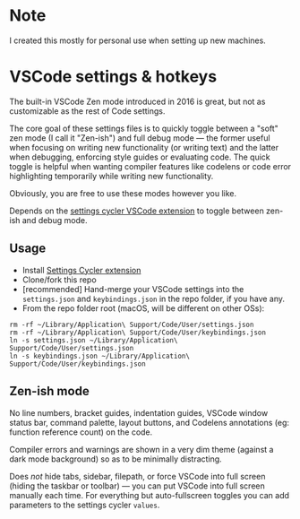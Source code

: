 # Note
I created this mostly for personal use when setting up new machines.

# VSCode settings & hotkeys

The built-in VSCode Zen mode introduced in 2016 is great, but not as customizable as the rest of Code settings.

The core goal of these settings files is to quickly toggle between a "soft" zen mode (I call it "Zen-ish") and full debug mode — the former useful when focusing on writing new functionality (or writing text) and the latter when debugging, enforcing style guides or evaluating code. The quick toggle is helpful when wanting compiler features like codelens or code error highlighting temporarily while writing new functionality.

Obviously, you are free to use these modes however you like.

Depends on the [settings cycler VSCode extension](https://marketplace.visualstudio.com/items?itemName=hoovercj.vscode-settings-cycler) to toggle between zen-ish and debug mode.

## Usage

- Install [Settings Cycler extension](https://marketplace.visualstudio.com/items?itemName=hoovercj.vscode-settings-cycler)
- Clone/fork this repo
- [recommended] Hand-merge your VSCode settings into the `settings.json` and `keybindings.json` in the repo folder, if you have any.
- From the repo folder root (macOS, will be different on other OSs):

```
rm -rf ~/Library/Application\ Support/Code/User/settings.json
rm -rf ~/Library/Application\ Support/Code/User/keybindings.json
ln -s settings.json ~/Library/Application\ Support/Code/User/settings.json
ln -s keybindings.json ~/Library/Application\ Support/Code/User/keybindings.json
```

## Zen-ish mode
No line numbers, bracket guides, indentation guides, VSCode window status bar, command palette, layout buttons, and Codelens annotations (eg: function reference count) on the code.

Compiler errors and warnings are shown in a very dim theme (against a dark mode background) so as to be minimally distracting.

Does *not* hide tabs, sidebar, filepath, or force VSCode into full screen (hiding the taskbar or toolbar) — you can put VSCode into full screen manually each time. For everything but auto-fullscreen toggles you can add parameters to the settings cycler `values`.